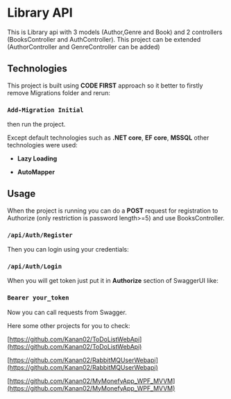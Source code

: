 # Library API

This is Library api with 3 models (Author,Genre and Book) and 2 controllers (BooksController and AuthController).
This project can be extended (AuthorController and GenreController can be added) 

## Technologies

This project is built using **CODE FIRST** approach so it better to firstly remove Migrations folder
and rerun:
### `Add-Migration Initial`

then run the project.


Except default technologies such as **.NET core**, **EF core**, **MSSQL** other technologies were used:

- **Lazy Loading** 

- **AutoMapper** 

## Usage

When the project is running you can do a **POST** request for registration to Authorize (only restriction is password length>=5) and use BooksController.
### `/api/Auth/Register`

Then you can login using your credentials:
### `/api/Auth/Login`

When you will get token just put it in **Authorize** section of SwaggerUI like:

### `Bearer your_token`

Now you can call requests from Swagger.


Here some other projects for you to check:

[https://github.com/Kanan02/ToDoListWebApi](https://github.com/Kanan02/ToDoListWebApi)  

[https://github.com/Kanan02/RabbitMQUserWebapi](https://github.com/Kanan02/RabbitMQUserWebapi)  

[https://github.com/Kanan02/MyMonefyApp_WPF_MVVM](https://github.com/Kanan02/MyMonefyApp_WPF_MVVM)  

